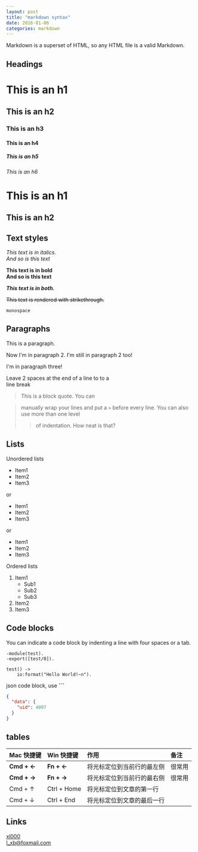 ```yaml
---
layout: post
title: "markdown syntax"
date: 2016-01-06
categories: markdown
---
```


Markdown is a superset of HTML, so any HTML file is a valid Markdown.

<!-- This means we can use HTML elements in Markdown. -->

## Headings

# This is an h1

## This is an h2

### This is an h3

#### This is an h4

##### This is an h5

###### This is an h6

# This is an h1

## This is an h2

## Text styles

_This text is in italics._  
_And so is this text_

**This text is in bold**  
**And so is this text**

**_This text is in both._**

~~This text is rendered with strikethrough.~~

`monospace`

## Paragraphs

This is a paragraph.

Now I'm in paragraph 2.
I'm still in paragraph 2 too!

I'm in paragraph three!

Leave 2 spaces at the end of a line to to a  
line break

> This is a block quote. You can

> manually wrap your lines and put a `>` before every line.
> You can also use more than one level
>
> > of indentation.
> > How neat is that?

## Lists

Unordered lists

- Item1
- Item2
- Item3

or

- Item1
- Item2
- Item3

or

- Item1
- Item2
- Item3

Ordered lists

1. Item1
   - Sub1
   - Sub2
   - Sub3
2. Item2
3. Item3

## Code blocks

You can indicate a code block by indenting a line with four spaces or a tab.

    -module(test).
    -export([test/0]).

    test() ->
        io:format("Hello World!~n").

json code block, use **```**

```json
{
  "data": {
    "uid": 4097
  }
}
```

## tables

| Mac 快捷键  | Win 快捷键  | 作用                       | 备注   |
| :---------- | :---------- | :------------------------- | :----- |
| **Cmd + ←** | **Fn + ←**  | 将光标定位到当前行的最左侧 | 很常用 |
| **Cmd + →** | **Fn + →**  | 将光标定位到当前行的最右侧 | 很常用 |
| Cmd + ↑     | Ctrl + Home | 将光标定位到文章的第一行   |        |
| Cmd + ↓     | Ctrl + End  | 将光标定位到文章的最后一行 |        |

## Links

[xl000](http://xiaobin0860.github.io)  
<l_xb@foxmail.com>

